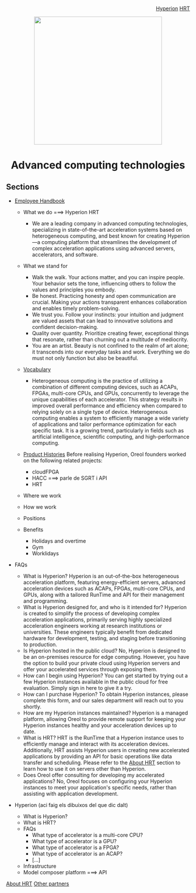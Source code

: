 <p align="right">
<a href="https://github.com/oreol-ag/hyperion-web#heterogenius-computing">Hyperion</a> <a href="https://github.com/oreol-ag/hrt#hyperion-runtime">HRT</a>
</p>

<p align="center">
<img src="https://github.com/oreol-ag/employee-handbook/blob/main/Oreol.png" align="center" width="350">
</p>

<h1 align="center">
  Advanced computing technologies
</h1>

## Sections
* [Employee Handbook](https://github.com/oreol-ag/employee-handbook#--employee-handbook)
  * What we do ===> Hyperion HRT
    * We are a leading company in advanced computing technologies, specializing in state-of-the-art acceleration systems based on heterogeneous computing, and best known for creating Hyperion—a computing platform that streamlines the development of complex acceleration applications using advanced servers, accelerators, and software.
  * What we stand for
    * Walk the walk. Your actions matter, and you can inspire people. Your behavior sets the tone, influencing others to follow the values and principles you embody.
    * Be honest. Practicing honesty and open communication are crucial. Making your actions transparent enhances collaboration and enables timely problem-solving.
    * We trust you. Follow your instincts: your intuition and judgment are valued assets that can lead to innovative solutions and confident decision-making.
    * Quality over quantity. Prioritize creating fewer, exceptional things that resonate, rather than churning out a multitude of mediocrity.
    * You are an artist. Beauty is not confined to the realm of art alone; it transcends into our everyday tasks and work. Everything we do must not only function but also be beautiful.
  * [Vocabulary](./vocabulary.md)
    * Heterogeneous computing is the practice of utilizing a combination of different computing devices, such as ACAPs, FPGAs, multi-core CPUs, and GPUs, concurrently to leverage the unique capabilities of each accelerator. This strategy results in improved overall performance and efficiency when compared to relying solely on a single type of device. Heterogeneous computing enables a system to efficiently manage a wide variety of applications and tailor performance optimization for each specific task. It is a growing trend, particularly in fields such as artificial intelligence, scientific computing, and high-performance computing.
    
  * [Product Histories](./product-histories.md)
  Before realising Hyperion, Oreol founders worked on the following related projects:  
    * cloudFPGA
    * HACC ===> parle de SGRT i API
    * HRT 
  * Where we work
  * How we work
  * Positions
  * Benefits
      * Holidays and overtime
      * Gym
      * Worklidays
* FAQs
  * What is Hyperion? Hyperion is an out-of-the-box heterogeneous acceleration platform, featuring energy-efficient servers, advanced acceleration devices such as ACAPs, FPGAs, multi-core CPUs, and GPUs, along with a tailored RunTime and API for their management and programming.
  * What is Hyperion designed for, and who is it intended for? Hyperion is created to simplify the process of developing complex acceleration applications, primarily serving highly specialized acceleration engineers working at research institutions or universities. These engineers typically benefit from dedicated hardware for development, testing, and staging before transitioning to production.
  * Is Hyperion hosted in the public cloud? No, Hyperion is designed to be an on-premises resource for edge computing. However, you have the option to build your private cloud using Hyperion servers and offer your accelerated services through exposing them.
  * How can I begin using Hyperion? You can get started by trying out a few Hyperion instances available in the public cloud for free evaluation. Simply sign in here to give it a try.
  * How can I purchase Hyperion? To obtain Hyperion instances, please complete this form, and our sales department will reach out to you shortly.
  * How are my Hyperion instances maintained? Hyperion is a managed platform, allowing Oreol to provide remote support for keeping your Hyperion instances healthy and your acceleration devices up to date.
  * What is HRT? HRT is the RunTime that a Hyperion instance uses to efficiently manage and interact with its acceleration devices. Additionally, HRT assists Hyperion users in creating new accelerated applications by providing an API for basic operations like data transfer and scheduling. Please refer to the [About HRT](https://github.com/oreol-ag/oreol-web/blob/main/about-hrt.md#about-hrt) section to learn how to use it on servers other than Hyperion.
  * Does Oreol offer consulting for developing my accelerated applications? No, Oreol focuses on configuring your Hyperion instances to meet your application's specific needs, rather than assisting with application development.
  
* Hyperion (aci faig els dibuixos del que dic dalt)
  * What is Hyperion?
  * What is HRT?
  * FAQs
    * What type of accelerator is a multi-core CPU?
    * What type of accelerator is a GPU?
    * What type of accelerator is a FPGA?
    * What type of accelerator is an ACAP?
    * [...]
  * Infrastructure
  * Model composer platform ===> API

<p align="left">
<a href="https://github.com/oreol-ag/oreol-web/blob/main/about-hrt.md#about-hrt">About HRT</a> <a href="https://github.com/oreol-ag/landing-page#--advanced-computing-technologies">Other partners</a>
</p>